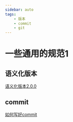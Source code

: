 ```yaml
---
sidebar: auto
tags:
    - 版本
    - commit
    - git
---
```

# 一些通用的规范1

## 语义化版本

[语义化版本2.0.0](https://semver.org/lang/zh-CN/)

## commit

[如何写好commit](https://github.com/linuxdeepin/developer-center/wiki/Git-Commit-Message-Style)